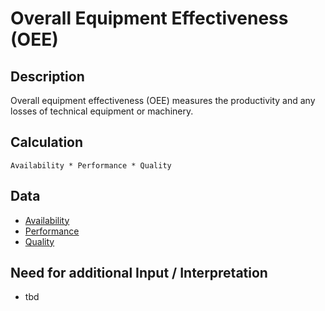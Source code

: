 # Overall Equipment Effectiveness (OEE)

## Description
Overall equipment effectiveness (OEE) measures the productivity and any losses of technical equipment or machinery.

## Calculation
`Availability * Performance * Quality`

## Data
* [Availability](https://github.com/fraunhofer-iem/move-kpi-system/blob/4a3620305582e1946d90d64ec8da02af3693a594/kpis/Production%20Performance/Availability.md)
* [Performance](https://github.com/fraunhofer-iem/move-kpi-system/blob/4a3620305582e1946d90d64ec8da02af3693a594/kpis/Production%20Performance/Performance.md)
* [Quality](https://github.com/fraunhofer-iem/move-kpi-system/blob/4a3620305582e1946d90d64ec8da02af3693a594/kpis/Production%20Performance/Quality.md)

## Need for additional Input / Interpretation
* tbd
